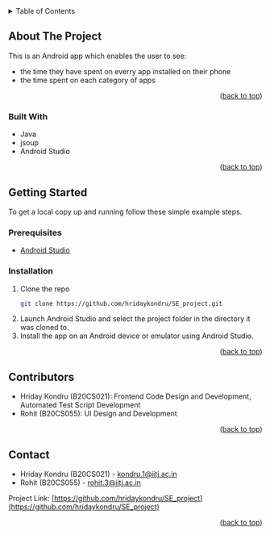 <div id="top"></div>

<!-- TABLE OF CONTENTS -->
<details>
  <summary>Table of Contents</summary>
  <ol>
    <li>
      <a href="#about-the-project">About The Project</a>
      <ul>
        <li><a href="#built-with">Built With</a></li>
      </ul>
    </li>
    <li>
      <a href="#getting-started">Getting Started</a>
      <ul>
        <li><a href="#prerequisites">Prerequisites</a></li>
        <li><a href="#installation">Installation</a></li>
      </ul>
    </li>
    <li><a href="#contributors">Contributors</a></li>
    <li><a href="#contact">Contact</a></li>
  </ol>
</details>

## About The Project

This is an Android app which enables the user to see:
* the time they have spent on everry app installed on their phone
* the time spent on each category of apps

<p align="right">(<a href="#top">back to top</a>)</p>



### Built With


* Java
* jsoup
* Android Studio
<p align="right">(<a href="#top">back to top</a>)</p>



<!-- GETTING STARTED -->
## Getting Started

To get a local copy up and running follow these simple example steps.

### Prerequisites
* [Android Studio](https://developer.android.com/studio?gclid=CjwKCAjw6dmSBhBkEiwA_W-EoNIJB88KHPwOmmyIo3i4TBRT5ZG-mkUTKa9D8fix1PnV-e-H0apXHxoCajYQAvD_BwE&gclsrc=aw.ds)



### Installation



1. Clone the repo
   ```sh
   git clone https://github.com/hridaykondru/SE_project.git
   ```
2. Launch Android Studio and select the project folder in the directory it was cloned to.
3. Install the app on an Android device or emulator using Android Studio.

<p align="right">(<a href="#top">back to top</a>)</p>


<!-- CONTRIBUTORS -->
## Contributors
* Hriday Kondru (B20CS021): Frontend Code Design and Development, Automated Test Script Development
* Rohit (B20CS055): UI Design and Development

<p align="right">(<a href="#top">back to top</a>)</p>


<!-- CONTACT -->
## Contact

* Hriday Kondru (B20CS021) - [kondru.1@iitj.ac.in](mailto:kondru.1@iitj.ac.in)
* Rohit (B20CS055) - [rohit.3@iitj.ac.in](mailto:rohit.3@iitj.ac.in)

Project Link: [https://github.com/hridaykondru/SE_project](https://github.com/hridaykondru/SE_project)

<p align="right">(<a href="#top">back to top</a>)</p>


